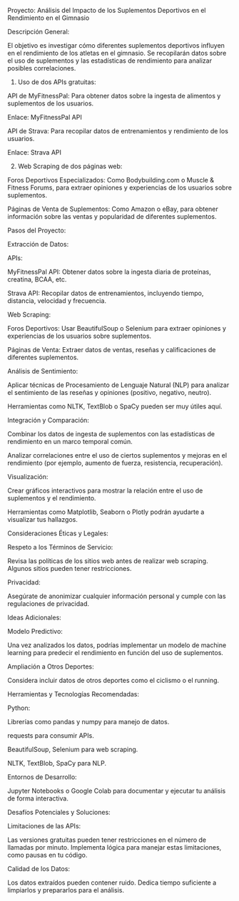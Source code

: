 Proyecto: Análisis del Impacto de los Suplementos Deportivos en el Rendimiento en el Gimnasio

Descripción General:

El objetivo es investigar cómo diferentes suplementos deportivos influyen en el rendimiento de los atletas en el gimnasio. Se recopilarán datos sobre el uso de suplementos y las estadísticas de rendimiento para analizar posibles correlaciones.

1. Uso de dos APIs gratuitas:

API de MyFitnessPal: Para obtener datos sobre la ingesta de alimentos y suplementos de los usuarios.

Enlace: MyFitnessPal API

API de Strava: Para recopilar datos de entrenamientos y rendimiento de los usuarios.

Enlace: Strava API

2. Web Scraping de dos páginas web:

Foros Deportivos Especializados: Como Bodybuilding.com o Muscle & Fitness Forums, para extraer opiniones y experiencias de los usuarios sobre suplementos.

Páginas de Venta de Suplementos: Como Amazon o eBay, para obtener información sobre las ventas y popularidad de diferentes suplementos.

Pasos del Proyecto:

Extracción de Datos:

APIs:

MyFitnessPal API: Obtener datos sobre la ingesta diaria de proteínas, creatina, BCAA, etc.

Strava API: Recopilar datos de entrenamientos, incluyendo tiempo, distancia, velocidad y frecuencia.

Web Scraping:

Foros Deportivos: Usar BeautifulSoup o Selenium para extraer opiniones y experiencias de los usuarios sobre suplementos.

Páginas de Venta: Extraer datos de ventas, reseñas y calificaciones de diferentes suplementos.

Análisis de Sentimiento:

Aplicar técnicas de Procesamiento de Lenguaje Natural (NLP) para analizar el sentimiento de las reseñas y opiniones (positivo, negativo, neutro).

Herramientas como NLTK, TextBlob o SpaCy pueden ser muy útiles aquí.

Integración y Comparación:

Combinar los datos de ingesta de suplementos con las estadísticas de rendimiento en un marco temporal común.

Analizar correlaciones entre el uso de ciertos suplementos y mejoras en el rendimiento (por ejemplo, aumento de fuerza, resistencia, recuperación).

Visualización:

Crear gráficos interactivos para mostrar la relación entre el uso de suplementos y el rendimiento.

Herramientas como Matplotlib, Seaborn o Plotly podrán ayudarte a visualizar tus hallazgos.

Consideraciones Éticas y Legales:

Respeto a los Términos de Servicio:

Revisa las políticas de los sitios web antes de realizar web scraping. Algunos sitios pueden tener restricciones.

Privacidad:

Asegúrate de anonimizar cualquier información personal y cumple con las regulaciones de privacidad.

Ideas Adicionales:

Modelo Predictivo:

Una vez analizados los datos, podrías implementar un modelo de machine learning para predecir el rendimiento en función del uso de suplementos.

Ampliación a Otros Deportes:

Considera incluir datos de otros deportes como el ciclismo o el running.

Herramientas y Tecnologías Recomendadas:

Python:

Librerías como pandas y numpy para manejo de datos.

requests para consumir APIs.

BeautifulSoup, Selenium para web scraping.

NLTK, TextBlob, SpaCy para NLP.

Entornos de Desarrollo:

Jupyter Notebooks o Google Colab para documentar y ejecutar tu análisis de forma interactiva.

Desafíos Potenciales y Soluciones:

Limitaciones de las APIs:

Las versiones gratuitas pueden tener restricciones en el número de llamadas por minuto. Implementa lógica para manejar estas limitaciones, como pausas en tu código.

Calidad de los Datos:

Los datos extraídos pueden contener ruido. Dedica tiempo suficiente a limpiarlos y prepararlos para el análisis.
